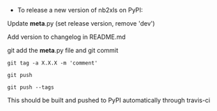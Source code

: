 - To release a new version of nb2xls on PyPI:

Update __meta__.py (set release version, remove 'dev')

Add version to changelog in README.md

git add the __meta__.py file and git commit

`git tag -a X.X.X -m 'comment'`

`git push`

`git push --tags`

This should be built and pushed to PyPI automatically through travis-ci
